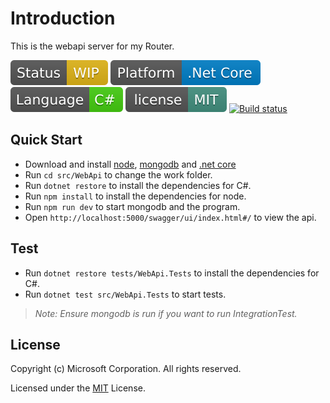 
# Introduction
This is the webapi server for my Router.

[![Status](badges/Status.svg)]()
[![Platform](badges/Platform.svg)](https://www.microsoft.com/net/core)
[![Lanuage](badges/Language.svg)](https://msdn.microsoft.com/library/aa288436(v=vs.71).aspx)
[![License](badges/License.svg)](LICENSE)
[![Build status](https://ci.appveyor.com/api/projects/status/6ishyo97cu16v9ys?svg=true)](https://ci.appveyor.com/project/youngytj/webapi)  

## Quick Start
* Download and install [node](https://nodejs.org/en/), [mongodb](https://www.mongodb.com/download-center?jmp=nav#community) and [.net core](https://www.microsoft.com/net/core)
* Run `cd src/WebApi` to change the work folder.
* Run `dotnet restore` to install the dependencies for C#.
* Run `npm install` to install the dependencies for node.
* Run `npm run dev` to start mongodb and the program.
* Open `http://localhost:5000/swagger/ui/index.html#/` to view the api.

## Test
* Run `dotnet restore tests/WebApi.Tests` to install the dependencies for C#.
* Run `dotnet test src/WebApi.Tests` to start tests.  
> _Note: Ensure mongodb is run if you want to run IntegrationTest._

## License

Copyright (c) Microsoft Corporation. All rights reserved.

Licensed under the [MIT](LICENSE) License.